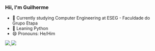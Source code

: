 ### Hii, I'm Guilherme 

- 🔭 Currently studying Computer Engineering at ESEG - Faculdade do Grupo Etapa
- 🌱 Leaning Python
- 😄 Pronouns: He/Him

<a href="https://github.com/guimmachado/github-readme-stats">
  <img align="180em" src="https://github-readme-stats-gamma-lemon.vercel.app/api?username=guimmachado&show_icons=true&theme=synthwave&include_all_commits=true&count_private=true" />
</a>
<a href="https://github.com/guimmachado/github-readme-stats">
  <img align="180em" src="https://github-readme-stats-gamma-lemon.vercel.app/api/top-langs/?username=guimmachado&hide_progress=true&theme=synthwave" />
</a>
